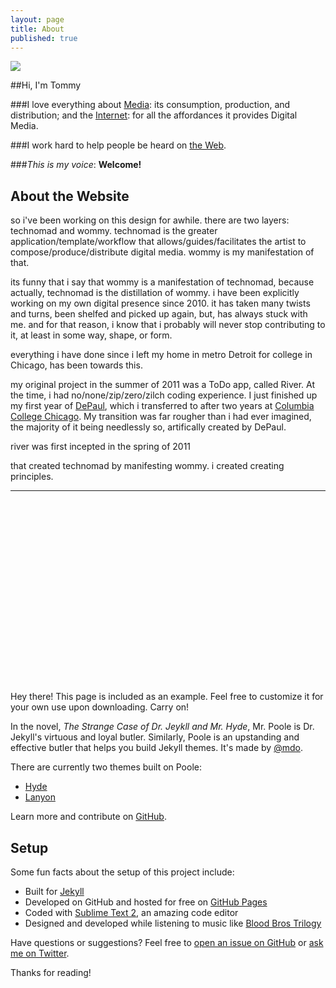 ```yaml
---
layout: page
title: About
published: true
---
```





<img class='float-L padding2 womIMG' src='http://i.imgur.com/6GLw25ul.jpg'>

##Hi, I'm Tommy

###I love everything about <a href='https://en.wikipedia.org/wiki/Media_(communication)'>Media</a>: its consumption, production, and distribution; and the <a href='https://en.wikipedia.org/wiki/Internet'>Internet</a>: for all the affordances it provides Digital Media.

###I work hard to help people be heard on <a href='https://en.wikipedia.org/wiki/World_Wide_Web'>the Web</a>.

###*This is my voice*: **Welcome!**

<!-- endExcerpt -->

## About the Website

so i've been working on this design for awhile. there are two layers: technomad and wommy. technomad is the greater application/template/workflow that allows/guides/facilitates the artist to compose/produce/distribute digital media. wommy is my manifestation of that.

its funny that i say that wommy is a manifestation of technomad, because actually, technomad is the distillation of wommy. i have been explicitly working on my own digital presence since 2010. it has taken many twists and turns, been shelfed and picked up again, but, has always stuck with me. and for that reason, i know that i probably will never stop contributing to it, at least in some way, shape, or form. 

everything i have done since i left my home in metro Detroit for college in Chicago, has been towards this.

my original project in the summer of 2011 was a ToDo app, called River. At the time, i had no/none/zip/zero/zilch coding experience. I just finished up my first year of [DePaul](depaul.edu), which i transferred to after two years at [Columbia College Chicago](colum.edu). My transition was far rougher than i had ever imagined, the majority of it being needlessly so, artifically created by DePaul. 

river was first incepted in the spring of 2011


that  created technomad by manifesting wommy. i created  creating principles.




<hr style='margin-bottom:20rem;'>




<p class="message">
  Hey there! This page is included as an example. Feel free to customize it for your own use upon downloading. Carry on!
</p>

In the novel, *The Strange Case of Dr. Jeykll and Mr. Hyde*, Mr. Poole is Dr. Jekyll's virtuous and loyal butler. Similarly, Poole is an upstanding and effective butler that helps you build Jekyll themes. It's made by [@mdo](https://twitter.com/mdo).

There are currently two themes built on Poole:

* [Hyde](http://hyde.getpoole.com)
* [Lanyon](http://lanyon.getpoole.com)

Learn more and contribute on [GitHub](https://github.com/poole).

## Setup

Some fun facts about the setup of this project include:

* Built for [Jekyll](http://jekyllrb.com)
* Developed on GitHub and hosted for free on [GitHub Pages](https://pages.github.com)
* Coded with [Sublime Text 2](http://sublimetext.com), an amazing code editor
* Designed and developed while listening to music like [Blood Bros Trilogy](https://soundcloud.com/maddecent/sets/blood-bros-series)

Have questions or suggestions? Feel free to [open an issue on GitHub](https://github.com/poole/issues/new) or [ask me on Twitter](https://twitter.com/mdo).

Thanks for reading!
